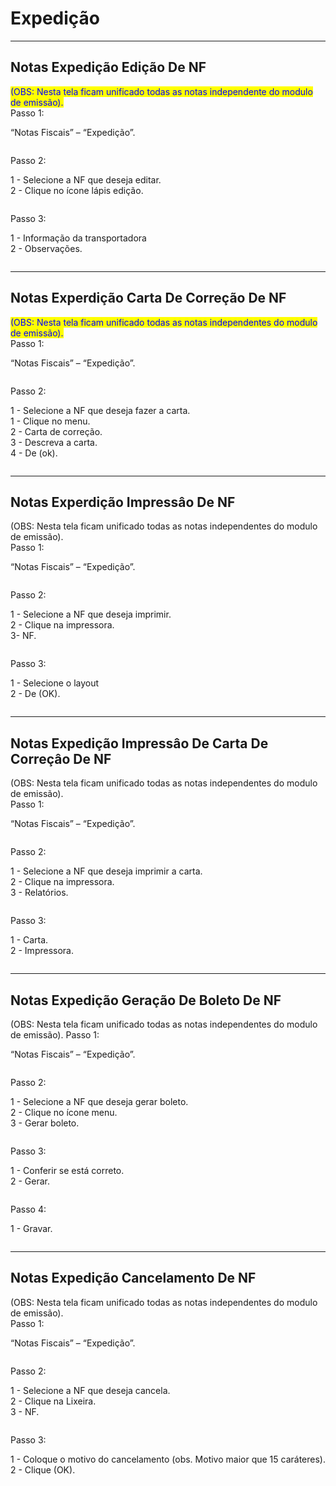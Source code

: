 # Expedição

***

## Notas Expedição Edição De NF

<mark style="color:blue;">(OBS: Nesta tela ficam unificado todas as notas independente do modulo de emissão).</mark>\
Passo 1:

“Notas Fiscais” – “Expedição”.

<figure><img src="../../.gitbook/assets/image (37).png" alt=""><figcaption></figcaption></figure>

Passo 2:

1 - Selecione a NF que deseja editar.\
2 - Clique no ícone lápis edição.

<figure><img src="../../.gitbook/assets/image (1) (1) (1) (1) (1).png" alt=""><figcaption></figcaption></figure>

Passo 3:

1 - Informação da transportadora\
2 - Observações.

<figure><img src="../../.gitbook/assets/image (2) (1) (1) (1) (1).png" alt=""><figcaption></figcaption></figure>

***

## Notas Experdição Carta De Correção De NF

<mark style="color:blue;">(OBS: Nesta tela ficam unificado todas as notas independentes do modulo de emissão).</mark>\
Passo 1:

“Notas Fiscais” – “Expedição”.

<figure><img src="../../.gitbook/assets/image (3) (1) (1) (1) (1).png" alt=""><figcaption></figcaption></figure>

&#x20;Passo 2:

1 - Selecione a NF que deseja fazer a carta.\
1 - Clique no menu.\
2 - Carta de correção.\
3 - Descreva a carta.\
4 - De (ok).

<figure><img src="../../.gitbook/assets/image (4) (1) (1) (1) (1).png" alt=""><figcaption></figcaption></figure>

***

## Notas Experdição Impressâo De NF

(OBS: Nesta tela ficam unificado todas as notas independentes do modulo de emissão).\
Passo 1:

“Notas Fiscais” – “Expedição”.

<figure><img src="../../.gitbook/assets/image (5) (1) (1) (1) (1).png" alt=""><figcaption></figcaption></figure>

Passo 2:

1 - Selecione a NF que deseja imprimir.\
2 - Clique na impressora.\
3- NF.

<figure><img src="../../.gitbook/assets/image (6) (1) (1) (1) (1).png" alt=""><figcaption></figcaption></figure>

Passo 3:

1 - Selecione o layout\
2 - De (OK).

<figure><img src="../../.gitbook/assets/image (7) (1) (1) (1) (1).png" alt=""><figcaption></figcaption></figure>

***

## Notas Expedição Impressâo De Carta De Correçâo De NF

(OBS: Nesta tela ficam unificado todas as notas independentes do modulo de emissão).\
Passo 1:

“Notas Fiscais” – “Expedição”.

<figure><img src="../../.gitbook/assets/image (8) (1) (1) (1) (1).png" alt=""><figcaption></figcaption></figure>

Passo 2:

1 - Selecione a NF que deseja imprimir a carta.\
2 - Clique na impressora.\
3 - Relatórios.

<figure><img src="../../.gitbook/assets/image (9) (1) (1) (1) (1).png" alt=""><figcaption></figcaption></figure>

Passo 3:

1 - Carta.\
2 - Impressora.

<figure><img src="../../.gitbook/assets/image (10) (1) (1) (1).png" alt=""><figcaption></figcaption></figure>

***

## Notas Expedição Geração De Boleto De NF

(OBS: Nesta tela ficam unificado todas as notas independentes do modulo de emissão). Passo 1:

“Notas Fiscais” – “Expedição”.

<figure><img src="../../.gitbook/assets/image (11) (1) (1) (1).png" alt=""><figcaption></figcaption></figure>

Passo 2:

1 - Selecione a NF que deseja gerar boleto.\
2 - Clique no ícone menu.\
3 - Gerar boleto.

<figure><img src="../../.gitbook/assets/image (12) (1) (1).png" alt=""><figcaption></figcaption></figure>

Passo 3:

1 - Conferir se está correto.\
2 - Gerar.

<figure><img src="../../.gitbook/assets/image (13) (1) (1).png" alt=""><figcaption></figcaption></figure>

Passo 4:

1 - Gravar.

<figure><img src="../../.gitbook/assets/image (14) (1) (1).png" alt=""><figcaption></figcaption></figure>

***

## Notas Expedição Cancelamento De NF

(OBS: Nesta tela ficam unificado todas as notas independentes do modulo de emissão).\
Passo 1:

“Notas Fiscais” – “Expedição”.

<figure><img src="../../.gitbook/assets/image (15) (1) (1).png" alt=""><figcaption></figcaption></figure>

Passo 2:

1 - Selecione a NF que deseja cancela.\
2 - Clique na Lixeira.\
3 - NF.

<figure><img src="../../.gitbook/assets/image (16) (1) (1).png" alt=""><figcaption></figcaption></figure>

Passo 3:

1 - Coloque o motivo do cancelamento (obs. Motivo maior que 15 caráteres).\
2 - Clique (OK).

<figure><img src="../../.gitbook/assets/image (444).png" alt=""><figcaption></figcaption></figure>
